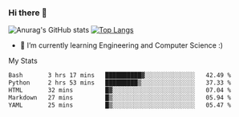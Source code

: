 ### Hi there 👋

![Anurag's GitHub stats](https://github-readme-stats.vercel.app/api?username=MatteoIorio11&show_icons=true&theme=dark) 
[![Top Langs](https://github-readme-stats.vercel.app/api/top-langs/?username=MatteoIorio11&theme=dark)](https://github.com/MatteoIorio11/github-readme-stats)

- 🌱 I’m currently learning Engineering and Computer Science :)

<!--
**MatteoIorio11/MatteoIorio11** is a ✨ _special_ ✨ repository because its `README.md` (this file) appears on your GitHub profile.

Here are some ideas to get you started:

- 🔭 I’m currently working on ...
- 🌱 I’m currently learning ...
- 👯 I’m looking to collaborate on ...
- 🤔 I’m looking for help with ...
- 💬 Ask me about ...
- 📫 How to reach me: ...
- 😄 Pronouns: ...
- ⚡ Fun fact: ...
-->
My Stats
<!--START_SECTION:waka-->

```txt
Bash       3 hrs 17 mins   ██████████▓░░░░░░░░░░░░░░   42.49 %
Python     2 hrs 53 mins   █████████▒░░░░░░░░░░░░░░░   37.33 %
HTML       32 mins         █▓░░░░░░░░░░░░░░░░░░░░░░░   07.04 %
Markdown   27 mins         █▒░░░░░░░░░░░░░░░░░░░░░░░   05.94 %
YAML       25 mins         █▒░░░░░░░░░░░░░░░░░░░░░░░   05.47 %
```

<!--END_SECTION:waka-->
